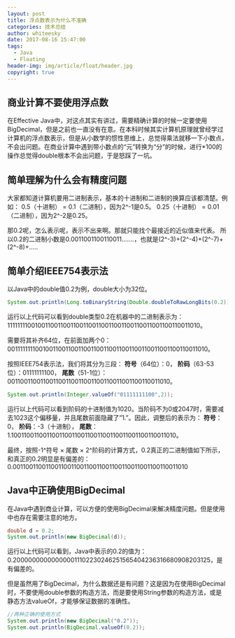```yaml
---
layout: post
title: 浮点数表示为什么不准确
categories: 技术总结
author: whiteesky
date: 2017-08-16 15:47:00
tags:
  - Java
  - Floating
header-img: img/article/float/header.jpg
copyright: true
---
```

商业计算不要使用浮点数
-----------

在Effective Java中，对这点其实有讲过，需要精确计算的时候一定要使用BigDecimal，但是之前也一直没有在意。在本科时候其实计算机原理就曾经学过计算机的浮点数表示，但是从小数学的惯性思维上，总觉得乘法就移一下小数点，不会出问题。在商业计算中遇到带小数点的“元”转换为“分”的时候，进行*100的操作总觉得double根本不会出问题，于是怒踩了一坑。

简单理解为什么会有精度问题
-------------

大家都知道计算机要用二进制表示，基本的十进制和二进制的换算应该都清楚。例如：
0.5（十进制） = 0.1（二进制），因为2^-1是0.5。
0.25（十进制） = 0.01（二进制），因为2^-2是0.25。

那0.2呢，怎么表示呢，表示不出来啊。那就只能找个最接近的近似值来代表。
所以0.2的二进制小数是0.0011001100110011.......，也就是(2^-3)+(2^-4)+(2^-7)+(2^-8)+.....

简单介绍IEEE754表示法
---------------------

以Java中的double值0.2为例，double大小为32位。

```java
System.out.println(Long.toBinaryString(Double.doubleToRawLongBits(0.2)));
```

运行以上代码可以看到double类型0.2在机器中的二进制表示为：11111111001001100110011001100110011001100110011001100110011010。

需要将其补齐64位，在前面加两个0：
0011111111001001100110011001100110011001100110011001100110011010。

按照IEEE754表示法，我们将其分为三段：
**符号**（64位）：0，
**阶码**（63-53位）：01111111100，
**尾数**（51-1位）：001100110011001100110011001100110011001100110011010。

```java
System.out.println(Integer.valueOf("01111111100",2));
```

运行以上代码可以看到阶码的十进制值为1020。当阶码不为0或2047时，需要减去1023这个偏移量，并且尾数前面隐藏了”1.”。因此，调整后的表示为：
**符号**：0，
**阶码**：-3（十进制），
**尾数**：1.1001100110011001100110011001100110011001100110011010。

最终，按照-1^符号 &times; 尾数 &times; 2^阶码的计算方式，0.2真正的二进制值如下所示，和真正的0.2明显是有偏差的：
0.0011001100110011001100110011001100110011001100110011010

Java中正确使用BigDecimal
-------------------

在Java中遇到商业计算，可以方便的使用BigDecimal来解决精度问题。但是使用中也存在需要注意的地方。

```java
double d = 0.2;
System.out.println(new BigDecimal(d));
```

运行以上代码可以看到，Java中表示的0.2的值为：
0.200000000000000011102230246251565404236316680908203125，是有偏差的。

但是虽然用了BigDecimal，为什么数据还是有问题？这是因为在使用BigDecimal时，不要使用double参数的构造方法，而是要使用String参数的构造方法，或是静态方法valueOf，才能够保证数据的准确性。

```java
//两种正确的使用方式
System.out.println(new BigDecimal("0.2"));
System.out.println(BigDecimal.valueOf(0.2));
```
